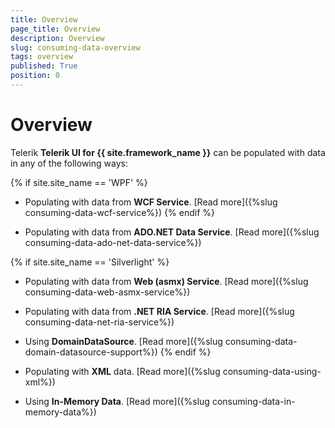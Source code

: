 ```yaml
---
title: Overview
page_title: Overview
description: Overview
slug: consuming-data-overview
tags: overview
published: True
position: 0
---
```


# Overview


Telerik __Telerik UI for {{ site.framework_name }}__ can be populated with data in any of the following ways:

{% if site.site_name == 'WPF' %} 
* Populating with data from __WCF Service__. [Read more]({%slug consuming-data-wcf-service%})
{% endif %}

* Populating with data from __ADO.NET Data Service__. [Read more]({%slug consuming-data-ado-net-data-service%})

{% if site.site_name == 'Silverlight' %} 
* Populating with data from __Web (asmx) Service__. [Read more]({%slug consuming-data-web-asmx-service%})

* Populating with data from __.NET RIA Service__. [Read more]({%slug consuming-data-net-ria-service%})

* Using __DomainDataSource__. [Read more]({%slug consuming-data-domain-datasource-support%})
{% endif %}

* Populating with __XML__ data. [Read more]({%slug consuming-data-using-xml%})

* Using __In-Memory Data__. [Read more]({%slug consuming-data-in-memory-data%})


